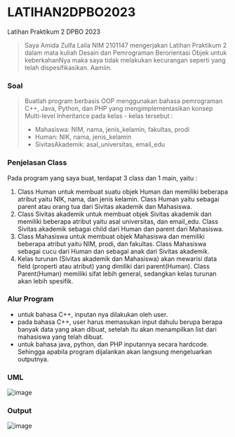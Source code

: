 # LATIHAN2DPBO2023
Latihan Praktikum 2 DPBO 2023

>Saya Amida Zulfa Laila NIM 2101147 mengerjakan Latihan Praktikum 2
dalam mata kuliah Desain dan Pemrograman Berorientasi Objek untuk keberkahanNya maka
saya tidak melakukan kecurangan seperti yang telah dispesifikasikan.
Aamiin.

### Soal
> Buatlah program berbasis OOP menggunakan bahasa pemrograman C++, Java, Python, dan PHP yang mengimplementasikan konsep Multi-level Inheritance  pada kelas - kelas tersebut :
> - Mahasiswa: NIM, nama, jenis_kelamin, fakultas, prodi
> - Human: NIK, nama, jenis_kelamin
> - SivitasAkademik: asal_universitas, email_edu

### Penjelasan Class
Pada program yang saya buat, terdapat 3 class dan 1 main, yaitu :
1. Class Human untuk membuat suatu objek Human dan memiliki beberapa atribut yaitu NIK, nama, dan jenis kelamin. Class Human yaitu sebagai parent atau orang tua dari Sivitas akademik dan Mahasiswa.
2. Class Sivitas akademik untuk membuat objek Sivitas akademik dan memiliki beberapa atribut yaitu asal universitas, dan email_edu. Class Sivitas akademik sebagai child dari Human dan parent dari Mahasiswa.
3. Class Mahasiswa untuk membuat objek Mahasiswa dan memiliki beberapa atribut yaitu NIM, prodi, dan fakultas. Class Mahasiswa sebagai cucu dari Human dan sebagai anak dari Sivitas akademik.
4. Kelas turunan (Sivitas akademik dan Mahasiswa) akan mewarisi data field (properti atau atribut) yang dimiliki dari parent(Human). Class Parent(Human) memiliki sifat lebih general, sedangkan kelas turunan akan lebih spesifik.

### Alur Program
- untuk bahasa C++, inputan nya dilakukan oleh user.
- pada bahasa C++, user harus memasukan input dahulu berupa berapa banyak data yang akan dibuat, setelah itu akan menampilkan list dari mahasiswa yang telah dibuat.
- untuk bahasa java, python, dan PHP inputannya secara hardcode. Sehingga apabila program dijalankan akan langsung mengeluarkan outputnya.

### UML
![image](https://user-images.githubusercontent.com/100895165/221157299-3258bb29-50f1-4ff3-b4ba-a2cb3ef16563.png)

### Output
![image](https://user-images.githubusercontent.com/100895165/220076481-5389b0a6-5ab0-400b-a311-353b6a7f1c89.png)

